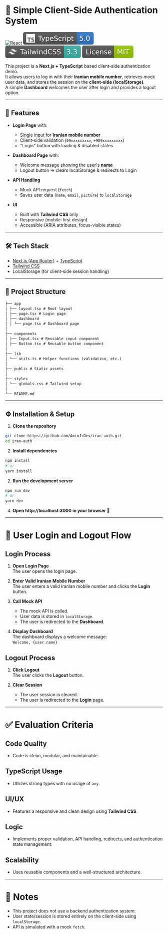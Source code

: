 # 📱 Simple Client-Side Authentication System
![React](https://raw.githubusercontent.com/AminJsDev/iran-auth/main/master/public/React.svg)
![Typescript](https://raw.githubusercontent.com/AminJsDev/iran-auth/master/public/assets/Typescript.svg)
![TailwindCSS](https://raw.githubusercontent.com/AminJsDev/iran-auth/master/public/assets/TailwindCSS.svg)
![License](https://raw.githubusercontent.com/AminJsDev/iran-auth/master/public/assets/License.svg)

This project is a **Next.js + TypeScript** based client-side authentication demo.  
It allows users to log in with their **Iranian mobile number**, retrieves mock user data, and stores the session on the **client-side (localStorage)**.  
A simple **Dashboard** welcomes the user after login and provides a logout option.

---

## 🚀 Features

- **Login Page** with:
  - Single input for **Iranian mobile number**
  - Client-side validation (`09xxxxxxxxx`, `+989xxxxxxxxx`)
  - "Login" button with loading & disabled states

- **Dashboard Page** with:
  - Welcome message showing the user's **name**
  - Logout button → clears localStorage & redirects to Login

- **API Handling**
  - Mock API request (`fetch`)
  - Saves user data (`name`, `email`, `picture`) to `localStorage`

- **UI**
  - Built with **Tailwind CSS** only
  - Responsive (mobile-first design)
  - Accessible (ARIA attributes, focus-visible states)

---

## 🛠️ Tech Stack

- [Next.js (App Router)](https://nextjs.org/docs/app) + [TypeScript](https://www.typescriptlang.org/)
- [Tailwind CSS](https://tailwindcss.com/)
- LocalStorage (for client-side session handling)

---

## 📂 Project Structure
```
├── app
│ ├── layout.tsx # Root layout
│ ├── page.tsx # Login page
│ ├── dashboard
│ │ └── page.tsx # Dashboard page
│
├── components
│ ├── Input.tsx # Reusable input component
│ ├── Button.tsx # Reusable button component
│
├── lib
│ └── utils.ts # Helper functions (validation, etc.)
│
├── public # Static assets
│
├── styles
│ └── globals.css # Tailwind setup
│
└── README.md
```


---

## ⚙️ Installation & Setup

1. **Clone the repository**

```bash
git clone https://github.com/AminJsDev/iran-auth.git
cd iran-auth
```

2. **Install dependencies** 
```bash
npm install
# or
yarn install
```

2. **Run the development server** 
```bash
npm run dev
# or
yarn dev
```

4. **Open http://localhost:3000 in your browser 🚀**

---

# 🔑 User Login and Logout Flow

## Login Process
1. **Open Login Page**  
   The user opens the login page.

2. **Enter Valid Iranian Mobile Number**  
   The user enters a valid Iranian mobile number and clicks the **Login** button.

3. **Call Mock API**  
   - The mock API is called.
   - User data is stored in `localStorage`.
   - The user is redirected to the **Dashboard**.

4. **Display Dashboard**  
   The dashboard displays a welcome message:  
   `Welcome, {user.name}`

## Logout Process
1. **Click Logout**  
   The user clicks the **Logout** button.

2. **Clear Session**  
   - The user session is cleared.
   - The user is redirected to the **Login** page.

___

# ✅ Evaluation Criteria

## Code Quality
- Code is clean, modular, and maintainable.

## TypeScript Usage
- Utilizes strong types with no usage of `any`.

## UI/UX
- Features a responsive and clean design using **Tailwind CSS**.

## Logic
- Implements proper validation, API handling, redirects, and authentication state management.

## Scalability
- Uses reusable components and a well-structured architecture.

---

# 📌 Notes

- This project does not use a backend authentication system.
- User state/session is stored entirely on the client-side using `localStorage`.
- API is simulated with a mock `fetch`.


